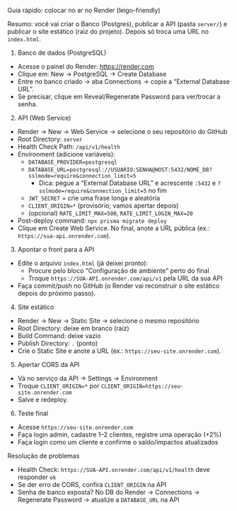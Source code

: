 Guia rápido: colocar no ar no Render (leigo-friendly)

Resumo: você vai criar o Banco (Postgres), publicar a API (pasta `server/`) e publicar o site estático (raiz do projeto). Depois só troca uma URL no `index.html`.

1) Banco de dados (PostgreSQL)
- Acesse o painel do Render: https://render.com
- Clique em: New → PostgreSQL → Create Database
- Entre no banco criado → aba Connections → copie a “External Database URL”.
- Se precisar, clique em Reveal/Regenerate Password para ver/trocar a senha.

2) API (Web Service)
- Render → New → Web Service → selecione o seu repositório do GitHub
- Root Directory: `server`
- Health Check Path: `/api/v1/health`
- Environment (adicione variáveis):
  - `DATABASE_PROVIDER=postgresql`
  - `DATABASE_URL=postgresql://USUARIO:SENHA@HOST:5432/NOME_DB?sslmode=require&connection_limit=5`
    - Dica: pegue a “External Database URL” e acrescente `:5432` e `?sslmode=require&connection_limit=5` no fim
  - `JWT_SECRET` = crie uma frase longa e aleatória
  - `CLIENT_ORIGIN=*` (provisório; vamos apertar depois)
  - (opcional) `RATE_LIMIT_MAX=500`, `RATE_LIMIT_LOGIN_MAX=20`
- Post-deploy command: `npx prisma migrate deploy`
- Clique em Create Web Service. No final, anote a URL pública (ex.: `https://sua-api.onrender.com`).

3) Apontar o front para a API
- Edite o arquivo `index.html` (já deixei pronto):
  - Procure pelo bloco “Configuração de ambiente” perto do final
  - Troque `https://SUA-API.onrender.com/api/v1` pela URL da sua API
- Faça commit/push no GitHub (o Render vai reconstruir o site estático depois do próximo passo).

4) Site estático
- Render → New → Static Site → selecione o mesmo repositório
- Root Directory: deixe em branco (raiz)
- Build Command: deixe vazio
- Publish Directory: `.` (ponto)
- Crie o Static Site e anote a URL (ex.: `https://seu-site.onrender.com`).

5) Apertar CORS da API
- Vá no serviço da API → Settings → Environment
- Troque `CLIENT_ORIGIN=*` por `CLIENT_ORIGIN=https://seu-site.onrender.com`
- Salve e redeploy.

6) Teste final
- Acesse `https://seu-site.onrender.com`
- Faça login admin, cadastre 1–2 clientes, registre uma operação (+2%)
- Faça login como um cliente e confirme o saldo/impactos atualizados

Resolução de problemas
- Health Check: `https://SUA-API.onrender.com/api/v1/health` deve responder `ok`
- Se der erro de CORS, confira `CLIENT_ORIGIN` na API
- Senha de banco exposta? No DB do Render → Connections → Regenerate Password → atualize a `DATABASE_URL` na API

